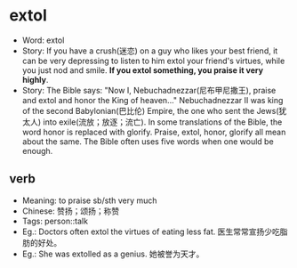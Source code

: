 # extol

- Word: extol
- Story: If you have a crush(迷恋) on a guy who likes your best friend, it can be very depressing to listen to him extol your friend's virtues, while you just nod and smile. **If you extol something, you praise it very highly**.
- Story: The Bible says: "Now I, Nebuchadnezzar(尼布甲尼撒王), praise and extol and honor the King of heaven..." Nebuchadnezzar II was king of the second Babylonian(巴比伦) Empire, the one who sent the Jews(犹太人) into exile(流放；放逐；流亡). In some translations of the Bible, the word honor is replaced with glorify. Praise, extol, honor, glorify all mean about the same. The Bible often uses five words when one would be enough.

## verb

- Meaning: to praise sb/sth very much
- Chinese: 赞扬；颂扬；称赞
- Tags: person::talk
- Eg.: Doctors often extol the virtues of eating less fat. 医生常常宣扬少吃脂肪的好处。
- Eg.: She was extolled as a genius. 她被誉为天才。

